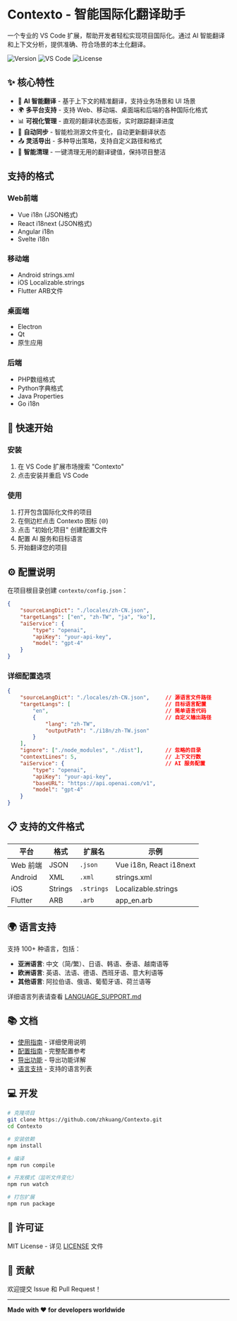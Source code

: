 # Contexto - 智能国际化翻译助手

一个专业的 VS Code 扩展，帮助开发者轻松实现项目国际化。通过 AI 智能翻译和上下文分析，提供准确、符合场景的本土化翻译。

![Version](https://img.shields.io/badge/version-1.0.0-blue.svg)
![VS Code](https://img.shields.io/badge/VS%20Code-1.74.0+-orange.svg)
![License](https://img.shields.io/badge/license-MIT-green.svg)

## ✨ 核心特性

- 🤖 **AI 智能翻译** - 基于上下文的精准翻译，支持业务场景和 UI 场景
- 🌍 **多平台支持** - 支持 Web、移动端、桌面端和后端的各种国际化格式
- 📊 **可视化管理** - 直观的翻译状态面板，实时跟踪翻译进度
- 🔄 **自动同步** - 智能检测源文件变化，自动更新翻译状态
- 📤 **灵活导出** - 多种导出策略，支持自定义路径和格式
- 🧹 **智能清理** - 一键清理无用的翻译键值，保持项目整洁

## 支持的格式

### Web前端
- Vue i18n (JSON格式)
- React i18next (JSON格式)
- Angular i18n
- Svelte i18n

### 移动端
- Android strings.xml
- iOS Localizable.strings
- Flutter ARB文件

### 桌面端
- Electron
- Qt
- 原生应用

### 后端
- PHP数组格式
- Python字典格式
- Java Properties
- Go i18n

## 🚀 快速开始

### 安装
1. 在 VS Code 扩展市场搜索 "Contexto"
2. 点击安装并重启 VS Code

### 使用
1. 打开包含国际化文件的项目
2. 在侧边栏点击 Contexto 图标 (🌐)
3. 点击 "初始化项目" 创建配置文件
4. 配置 AI 服务和目标语言
5. 开始翻译您的项目

## ⚙️ 配置说明

在项目根目录创建 `contexto/config.json`：

```json
{
    "sourceLangDict": "./locales/zh-CN.json",
    "targetLangs": ["en", "zh-TW", "ja", "ko"],
    "aiService": {
        "type": "openai",
        "apiKey": "your-api-key",
        "model": "gpt-4"
    }
}
```

### 详细配置选项

```json
{
    "sourceLangDict": "./locales/zh-CN.json",     // 源语言文件路径
    "targetLangs": [                              // 目标语言配置
        "en",                                     // 简单语言代码
        {                                         // 自定义输出路径
            "lang": "zh-TW", 
            "outputPath": "./i18n/zh-TW.json"
        }
    ],
    "ignore": ["./node_modules", "./dist"],       // 忽略的目录
    "contextLines": 5,                            // 上下文行数
    "aiService": {                                // AI 服务配置
        "type": "openai",
        "apiKey": "your-api-key",
        "baseURL": "https://api.openai.com/v1",
        "model": "gpt-4"
    }
}
```

## 📋 支持的文件格式

| 平台 | 格式 | 扩展名 | 示例 |
|------|------|--------|------|
| Web 前端 | JSON | `.json` | Vue i18n, React i18next |
| Android | XML | `.xml` | strings.xml |
| iOS | Strings | `.strings` | Localizable.strings |
| Flutter | ARB | `.arb` | app_en.arb |

## 🌍 语言支持

支持 100+ 种语言，包括：
- **亚洲语言**: 中文（简/繁）、日语、韩语、泰语、越南语等
- **欧洲语言**: 英语、法语、德语、西班牙语、意大利语等  
- **其他语言**: 阿拉伯语、俄语、葡萄牙语、荷兰语等

详细语言列表请查看 [LANGUAGE_SUPPORT.md](./LANGUAGE_SUPPORT.md)

## 📚 文档

- [使用指南](./USAGE_GUIDE.md) - 详细使用说明
- [配置指南](./CONFIG_GUIDE.md) - 完整配置参考
- [导出功能](./EXPORT_GUIDE.md) - 导出功能详解
- [语言支持](./LANGUAGE_SUPPORT.md) - 支持的语言列表

## 💻 开发

```bash
# 克隆项目
git clone https://github.com/zhkuang/Contexto.git
cd Contexto

# 安装依赖
npm install

# 编译
npm run compile

# 开发模式（监听文件变化）
npm run watch

# 打包扩展
npm run package
```

## 📄 许可证

MIT License - 详见 [LICENSE](LICENSE) 文件

## 🤝 贡献

欢迎提交 Issue 和 Pull Request！

---

**Made with ❤️ for developers worldwide**
